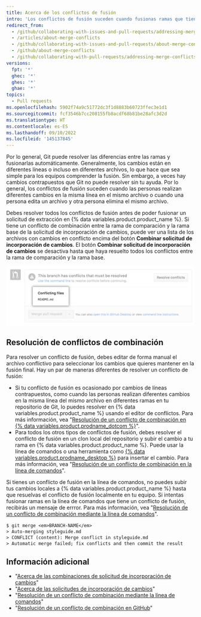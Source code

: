 ```yaml
---
title: Acerca de los conflictos de fusión
intro: 'Los conflictos de fusión suceden cuando fusionas ramas que tienen confirmaciones de cambios contrapuestas, y Git necesita tu ayuda para decidir qué cambios incorporar en la fusión final.'
redirect_from:
  - /github/collaborating-with-issues-and-pull-requests/addressing-merge-conflicts/about-merge-conflicts
  - /articles/about-merge-conflicts
  - /github/collaborating-with-issues-and-pull-requests/about-merge-conflicts
  - /github/about-merge-conflicts
  - /github/collaborating-with-pull-requests/addressing-merge-conflicts/about-merge-conflicts
versions:
  fpt: '*'
  ghec: '*'
  ghes: '*'
  ghae: '*'
topics:
  - Pull requests
ms.openlocfilehash: 5902f74a9c51772dc3f1d8883b60723ffec3e1d1
ms.sourcegitcommit: fcf3546b7cc208155fb8acdf68b81be28afc3d2d
ms.translationtype: HT
ms.contentlocale: es-ES
ms.lasthandoff: 09/10/2022
ms.locfileid: '145137845'
---
```

Por lo general, Git puede resolver las diferencias entre las ramas y fusionarlas automáticamente. Generalmente, los cambios están en diferentes líneas o incluso en diferentes archivos, lo que hace que sea simple para los equipos comprender la fusión. Sin embargo, a veces hay cambios contrapuestos que Git no puede resolver sin tu ayuda. Por lo general, los conflictos de fusión suceden cuando las personas realizan diferentes cambios en la misma línea en el mismo archivo o cuando una persona edita un archivo y otra persona elimina el mismo archivo.

Debes resolver todos los conflictos de fusión antes de poder fusionar un solicitud de extracción en {% data variables.product.product_name %}. Si tiene un conflicto de combinación entre la rama de comparación y la rama base de la solicitud de incorporación de cambios, puede ver una lista de los archivos con cambios en conflicto encima del botón **Combinar solicitud de incorporación de cambios**. El botón **Combinar solicitud de incorporación de cambios** se desactiva hasta que haya resuelto todos los conflictos entre la rama de comparación y la rama base.

![mensaje de error de conflicto de fusión](/assets/images/help/pull_requests/merge_conflict_error_on_github.png)

## Resolución de conflictos de combinación

Para resolver un conflicto de fusión, debes editar de forma manual el archivo conflictivo para seleccionar los cambios que quieres mantener en la fusión final. Hay un par de maneras diferentes de resolver un conflicto de fusión:

- Si tu conflicto de fusión es ocasionado por cambios de líneas contrapuestos, como cuando las personas realizan diferentes cambios en la misma línea del mismo archivo en diferentes ramas en tu repositorio de Git, lo puedes resolver en {% data variables.product.product_name %} usando el editor de conflictos. Para más información, vea "[Resolución de un conflicto de combinación en {% data variables.product.prodname_dotcom %}](/pull-requests/collaborating-with-pull-requests/addressing-merge-conflicts/resolving-a-merge-conflict-on-github)".
- Para todos los otros tipos de conflictos de fusión, debes resolver el conflicto de fusión en un clon local del repositorio y subir el cambio a tu rama en {% data variables.product.product_name %}. Puede usar la línea de comandos o una herramienta como [{% data variables.product.prodname_desktop %}](https://desktop.github.com/) para insertar el cambio. Para más información, vea "[Resolución de un conflicto de combinación en la línea de comandos](/github/collaborating-with-pull-requests/addressing-merge-conflicts/resolving-a-merge-conflict-using-the-command-line)".

Si tienes un conflicto de fusión en la línea de comandos, no puedes subir tus cambios locales a {% data variables.product.product_name %} hasta que resuelvas el conflicto de fusión localmente en tu equipo. Si intentas fusionar ramas en la línea de comandos que tiene un conflicto de fusión, recibirás un mensaje de errror. Para más información, vea "[Resolución de un conflicto de combinación mediante la línea de comandos](/articles/resolving-a-merge-conflict-using-the-command-line/)".
```shell
$ git merge <em>BRANCH-NAME</em>
> Auto-merging styleguide.md
> CONFLICT (content): Merge conflict in styleguide.md
> Automatic merge failed; fix conflicts and then commit the result
```

## Información adicional

- "[Acerca de las combinaciones de solicitud de incorporación de cambios](/articles/about-pull-request-merges/)"
- "[Acerca de las solicitudes de incorporación de cambios](/articles/about-pull-requests/)"
- "[Resolución de un conflicto de combinación mediante la línea de comandos](/github/collaborating-with-pull-requests/addressing-merge-conflicts/resolving-a-merge-conflict-using-the-command-line)"
- "[Resolución de un conflicto de combinación en GitHub](/pull-requests/collaborating-with-pull-requests/addressing-merge-conflicts/resolving-a-merge-conflict-on-github)"
